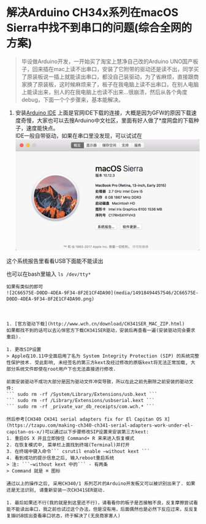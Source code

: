 # 解决Arduino CH34x系列在macOS Sierra中找不到串口的问题(综合全网的方案)

> 毕设做Arduino开发，一开始买了淘宝上慧净自己改的Arduino UNO国产板子，回来插在mac上读不出串口，安装了它附带的驱动还是读不出，同学买了原装板说一插上就能读出串口，都没自己装驱动，为了省麻烦，直接跟商家换了原装板，这时候麻烦来了，板子在我电脑上读不出串口，在别人电脑上能读出来，别人的在我电脑上也读不出来…很崩溃，然后从各个角度debug，下面一个个步骤来，基本能解决。  
 

1. 安装[Arduino IDE](https://www.arduino.cc/en/Main/Software)
上面是官网IDE下载的连接，大概是因为GFW的原因下载速度奇慢，大家也可以去搜Arduino中文社区，里面有好人做了*度网盘的下载种子，速度能快点。  
IDE一般自带驱动，如果在串口里没发现，可以试试在![D7389412-ED23-427D-82E7-4E1C26114D67](media/14918494457546/D7389412-ED23-427D-82E7-4E1C26114D67.png)


这个系统报告里看看USB下面能不能读出

也可以在bash里输入
``` ls /dev/tty* ```  
```
如果有类似的即可
![2C66575E-D0DD-4DEA-9F34-8F2E1CF4DA90](media/14918494457546/2C66575E-D0DD-4DEA-9F34-8F2E1CF4DA90.png)



1. [官方驱动下载](http://www.wch.cn/download/CH341SER_MAC_ZIP.html)
如果都找不到的话可以去沁恒官方下载CH341SER驱动，安装后再查看一遍(安装驱动完会要求重启).

1. 更改SIP设置
> Apple在10.11中全面启用了名为 System Integrity Protection (SIP) 的系统完整性保护技术. 受此影响, 未经签名的第三方kext及经过修改的原版kext将无法正常加载, 大部分系统文件即使在root用户下也无法直接进行修改.    

前面安装驱动不成功大部分是因为驱动文件冲突导致，所以在此之前先删除之前安装的驱动文件:
``` sudo rm -rf /System/Library/Extensions/usb.kext ```
``` sudo rm -rf /Library/Extensions/usbserial.kext ```
``` sudo rm -rf _private_var_db_receipts/com.wch.* ```

然后参考[CH340 CH341 serial adapters fix for El Capitan OS X](https://tzapu.com/making-ch340-ch341-serial-adapters-work-under-el-capitan-os-x/)可以通过以下步骤修改SIP设置来安装第三方kext:
1. 重启OS X 并且立即按住 Command+ R 来来进入恢复模式
2. 在恢复模式中, 菜单栏上面找到终端(Terminal)并打开
3. 在终端中键入命令``` csrutil enable —without kext ```
4. 看到成功的提示信息之后, 输入reboot重启系统
> 注: ```—without kext 中的``` - 有两条  
> Command 就是 ⌘ 图标  

通过以上的操作之后, 采用CH340/1 系列芯片的Arduino开发板又可以被识别出来了. 如果还是无法识别, 请重新安装一次CH341SER驱动.

1. 最后如果还不行(我的就是到这里还不行)，请看看你的板子是否接触不良，反复摩擦尝试看能不能读出串口，我之前也试过这个办法，但是没有用，后面偶然也是必然下反应过来，反反复复插USB拔出查看串口状态，终于解决了(无良商家害人)







